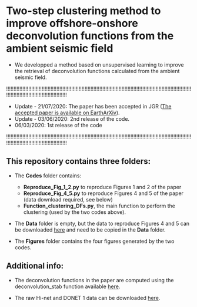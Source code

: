 # Two-step clustering method to improve offshore-onshore deconvolution functions from the ambient seismic field


* We developped a method based on unsupervised learning to improve the retrieval of deconvolution functions calculated from the ambient seismic field.

!!!!!!!!!!!!!!!!!!!!!!!!!!!!!!!!!!!!!!!!!!!!!!!!!!!!!!!!!!!!!!!!!!!!!!!!!!!!!!!!!!!!!!!!!!!!!!!!!!!!!!!!!!!!!!!!!!!!!!!!!!!!!!!!!!!!!!!!!!!!!!!!!!!!!!!!!!!!!!!!!!!!!!

- Update - 21/07/2020: The paper has been accepted in JGR ([The accepted paper is available on EarthArXiv](https://eartharxiv.org/8ba5p/)).
- Update - 03/06/2020: 2nd release of the code.
- 06/03/2020: 1st release of the code

!!!!!!!!!!!!!!!!!!!!!!!!!!!!!!!!!!!!!!!!!!!!!!!!!!!!!!!!!!!!!!!!!!!!!!!!!!!!!!!!!!!!!!!!!!!!!!!!!!!!!!!!!!!!!!!!!!!!!!!!!!!!!!!!!!!!!!!!!!!!!!!!!!!!!!!!!!!!!!!!!!!!!!

## This repository contains three folders:
  * The **Codes** folder contains:
    - **Reproduce_Fig_1_2.py** to reproduce Figures 1 and 2 of the paper
    - **Reproduce_Fig_4_5.py** to reproduce Figures 4 and 5 of the paper (data download required, see below)
    - **Function_clustering_DFs.py**, the main function to perform the clustering (used by the two codes above).

  * The **Data** folder is empty, but the data to reproduce Figures 4 and 5 can be downloaded [here](https://drive.google.com/file/d/1wbM-cN4gQ-MRhLOQaiXcHiXZ5Z5OOEsI/view?usp=sharing) and need to be copied in the **Data** folder.

  * The **Figures** folder contains the four figures generated by the two codes.

## **Additional info**:
  * The deconvolution functions in the paper are computed using the deconvolution_stab function available [here](https://github.com/lviens/2017_GJI/blob/master/Codes/Functions_GJI_2017.py).

  * The raw Hi-net and DONET 1 data can be downloaded [here](http://www.hinet.bosai.go.jp).
